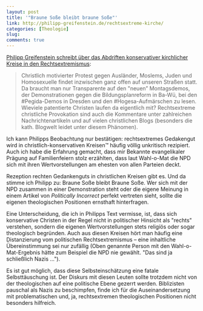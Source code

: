```yaml
---
layout: post
title: '"Braune Soße bleibt braune Soße"'
link: http://philipp-greifenstein.de/rechtsextreme-kirche/
categories: [Theologie]
slug: 
comments: true
---
```

[Philipp Greifenstein schreibt über das Abdriften konservativer kirchlicher Kreise in den Rechtsextremismus](http://philipp-greifenstein.de/rechtsextreme-kirche/):

> Christlich motivierter Protest gegen Ausländer, Moslems, Juden und Homosexuelle findet inzwischen ganz offen auf unseren Straßen statt. Da braucht man nur Transparente auf den "neuen” Montagsdemos, der Demonstrationen gegen die Bildungsplanreform in Ba-Wü, bei den #Pegida-Demos in Dresden und den #Hogesa-Aufmärschen zu lesen. Wieviele patentierte Christen laufen da eigentlich mit? Rechtsextreme christliche Provokation sind auch die Kommentare unter zahlreichen Nachrichtenartikeln und auf vielen christlichen Blogs (besonders die kath. Blogwelt leidet unter diesem Phänomen).

Ich kann Philipps Beobachtung nur bestätigen: rechtsextremes Gedakengut wird in christlich-konservativen Kreisen™ häufig völlig unkritisch rezipiert. Auch ich habe die Erfahrung gemacht, dass mir Bekannte evangelikaler Prägung auf Familienfeiern stolz erzählten, dass laut Wahl-o-Mat die NPD sich mit ihren Wertvorstellungen am ehesten von allen Parteien deckt.

Rezeption rechten Gedankenguts in christlichen Kreisen gibt es. Und da stimme ich Philipp zu: Braune Soße bleibt Braune Soße. Wer sich mit der NPD zusammen in einer Demonstration steht oder die eigene Meinung in einem Artikel von *Politically Incorrect* perfekt vertreten sieht, sollte die eigenen theologischen Positionen ernsthaft hinterfragen.

Eine Unterscheidung, die ich in Philipps Text vermisse, ist, dass sich konservative Christen in der Regel nicht in politischer Hinsicht als "rechts" verstehen, sondern die eigenen Wertvorstellungen stets religiös oder sogar theologisch begründen. Auch aus diesen Kreisen hört man häufig eine Distanzierung vom politischen Rechtsextremismus – eine inhaltliche Übereinstimmung sei nur zufällig (Oben genannte Person mit den Wahl-o-Mat-Ergebnis hätte zum Beispiel die NPD nie gewählt. "Das sind ja schließlich Nazis …").

Es ist gut möglich, dass diese Selbsteinschätzung eine fatale Selbsttäuschung ist. Der Diskurs mit diesen Leuten sollte trotzdem nicht von der theologischen auf eine politische Ebene gezerrt werden. Biblizisten pauschal als Nazis zu beschimpfen, finde ich für die Auseinandersetzung mit problematischen und, ja, rechtsextremen theologischen Positionen nicht besonders hilfreich.